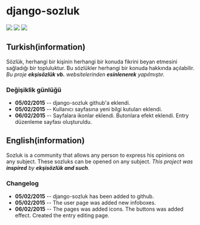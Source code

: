 # django-sozluk
<img src="http://i.hizliresim.com/jLagXm.png"></img>
<img src="http://i.hizliresim.com/2yR6nA.png"></img>
<img src="http://i.hizliresim.com/BE1avp.png"></img>

<h2>Turkish(information)</h2>
<p>Sözlük, herhangi bir kişinin herhangi bir konuda fikrini beyan etmesini sağladığı bir topluluktur. Bu sözlükler herhangi bir konuda hakkında açılabilir. <i>Bu proje <strong>ekşisözlük vb.</strong> websitelerinden <strong>esinlenerek</strong> yapılmıştır.</i></p>

<h3>Değişiklik günlüğü</h3>
<ul>
  <li><strong>05/02/2015</strong> -- django-sozluk github'a eklendi.</li>
  <li><strong>05/02/2015</strong> -- Kullanıcı sayfasına yeni bilgi kutuları eklendi.</li>
  <li><strong>06/02/2015</strong> -- Sayfalara ikonlar eklendi. Butonlara efekt eklendi. Entry düzenleme sayfası oluşturuldu.</li>
</ul>


<h2>English(information)</h2>
<p>Sozluk is a community that allows any person to express his opinions on any subject. These sozluks can be opened on any subject. <i>This project was <strong>inspired</strong> by <strong>ekşisözlük and such</strong>.</i></p> 

<h3>Changelog</h3>
<ul>
  <li><strong>05/02/2015</strong> -- django-sozluk has been added to github.</li>
  <li><strong>05/02/2015</strong> -- The user page was added new infoboxes.</li>
  <li><strong>06/02/2015</strong> -- The pages was added icons. The buttons was added effect. Created the entry editing page.</li>
</ul>
